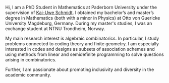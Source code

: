 Hi, I am a PhD Student in Mathematics at Paderborn University under the supervision of [Kai-Uwe Schmidt](https://math.uni-paderborn.de/en/ag/dm). 
I obtained my bachelor’s and master’s degree in Mathematics (both with a minor in Physics) at Otto von Guericke University Magdeburg, Germany. 
During my master's studies, I was an exchange student at NTNU Trondheim, Norway.

My main research interest is algebraic combinatorics. 
In particular, I study problems connected to coding theory and finite geometry. 
I am especially interested in codes and designs as subsets of association schemes and using methods from linear and semidefinite programming to solve questions arising in combinatorics. 

Further, I am passionate about promoting inclusivity and diversity in the academic community.
